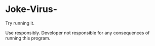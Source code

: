 # Joke-Virus-
Try running it.

Use responsibly. Developer not responsible for any consequences of running this program.
